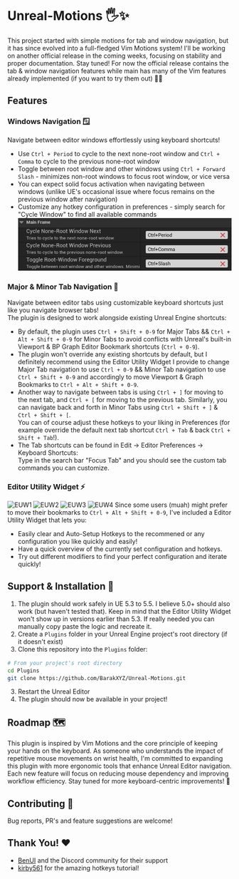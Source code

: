 # Unreal-Motions 🖐️✨
This project started with simple motions for tab and window navigation, but it has since evolved into a full-fledged Vim Motions system! I'll be working on another official release in the coming weeks, focusing on stability and proper documentation. Stay tuned! For now the official release contains the tab & window navigation features while main has many of the Vim features already implemented (if you want to try them out) 🧘‍♂️

## Features 

### Windows Navigation 🪟
Navigate between editor windows effortlessly using keyboard shortcuts!<br>
- Use `Ctrl + Period` to cycle to the next none-root window and `Ctrl + Comma` to cycle to the previous none-root window
- Toggle between root window and other windows using `Ctrl + Forward Slash` - minimizes non-root windows to focus root window, or vice versa
- You can expect solid focus activation when navigating between windows (unlike UE's occasional issue where focus remains on the previous window after navigation)
- Customize any hotkey configuration in preferences - simply search for "Cycle Window" to find all available commands
![windows-navigation-pref](Docs/windows-navigation/windows-navigation-preferences.png)


### Major & Minor Tab Navigation 🔄
Navigate between editor tabs using customizable keyboard shortcuts just like you navigate browser tabs!<br>
The plugin is designed to work alongside existing Unreal Engine shortcuts:
- By default, the plugin uses `Ctrl + Shift + 0-9` for Major Tabs && `Ctrl + Alt + Shift + 0-9` for Minor Tabs to avoid conflicts with Unreal's built-in Viewport & BP Graph Editor Bookmark shortcuts (`Ctrl + 0-9`).
- The plugin won't override any existing shortcuts by default, but I definitely recommend using the Editor Utility Widget I provide to change Major Tab navigation to use `Ctrl + 0-9` && Minor Tab navigation to use `Ctrl + Shift + 0-9` and accordingly to move Viewport & Graph Bookmarks to `Ctrl + Alt + Shift + 0-9`.
- Another way to navigate between tabs is using `Ctrl + ]` for moving to the next tab, and `Ctrl + [` for moving to the previous tab. Similarly, you can navigate back and forth in Minor Tabs using `Ctrl + Shift + ]` & `Ctrl + Shift + [`.<br>
You can of course adjust these hotkeys to your liking in Preferences (for example override the default next tab shortcut `Ctrl + Tab` & back `Ctrl + Shift + Tab`!).
- The Tab shortcuts can be found in Edit -> Editor Preferences -> Keyboard Shortcuts:<br>
Type in the search bar "Focus Tab" and you should see the custom tab commands you can customize.

### Editor Utility Widget ⚡
![EUW1](Docs/euw-hotkey-assist-major-tab-nav.png)
![EUW2](Docs/euw-hotkey-assist-minor-tab-nav.png)
![EUW3](Docs/euw-hotkey-assist-viewport-bookmarks.png)
![EUW4](Docs/euw-hotkey-assist-graph-bookmarks.png)
Since some users (muah) might prefer to move their bookmarks to `Ctrl + Alt + Shift + 0-9`, I've included a Editor Utility Widget that lets you:
- Easily clear and Auto-Setup Hotkeys to the recommened or any configuration you like quickly and easily!
- Have a quick overview of the currently set configuration and hotkeys.
- Try out different modifiers to find your perfect configuration and iterate quickly!

## Support & Installation 🔧
1. The plugin should work safely in UE 5.3 to 5.5. I believe 5.0+ should also work (but haven't tested that). Keep in mind that the Editor Utility Widget won't show up in versions earlier than 5.3. If really needed you can manually copy paste the logic and recreate it.
1. Create a `Plugins` folder in your Unreal Engine project's root directory (if it doesn't exist)
2. Clone this repository into the `Plugins` folder:
```bash
# From your project's root directory
cd Plugins
git clone https://github.com/BarakXYZ/Unreal-Motions.git
```
3. Restart the Unreal Editor
4. The plugin should now be available in your project!

## Roadmap 🗺️
This plugin is inspired by Vim Motions and the core principle of keeping your hands on the keyboard. As someone who understands the impact of repetitive mouse movements on wrist health, I'm committed to expanding this plugin with more ergonomic tools that enhance Unreal Editor navigation. Each new feature will focus on reducing mouse dependency and improving workflow efficiency. Stay tuned for more keyboard-centric improvements! 🚀

## Contributing 🤝
Bug reports, PR's and feature suggestions are welcome!

## Thank You! ❤️
- [BenUI](https://github.com/benui-dev) and the Discord community for their support
- [kirby561](https://github.com/kirby561) for the amazing hotkeys tutorial!
